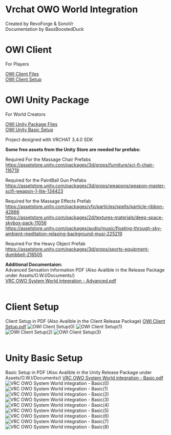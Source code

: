 # Vrchat OWO World Integration
 Created by RevoForge & SonoVr   
 Documentation by BassBoostedDuck
 <br>
# OWI Client
For Players   

 [OWI Client Files](https://github.com/RevoForge/Vrchat-OWO-Integration/releases/tag/ExternalEXE)   
 [OWI Client Setup](#client-setup)
<br>
# OWI Unity Package
For World Creators   

 [OWI Unity Package Files](https://github.com/RevoForge/Vrchat-OWO-Integration/releases/tag/WorldFiles)   
 [OWI Unity Basic Setup](#unity-basic-setup)   
 
 Project designed with VRCHAT 3.4.0 SDK  
 
 **Some free assets from the Unity Store are needed for prefabs:**  
 
 Required For the Massage Chair Prefabs  
 https://assetstore.unity.com/packages/3d/props/furniture/sci-fi-chair-116719  
 
 Required for the PaintBall Gun Prefabs   
 https://assetstore.unity.com/packages/3d/props/weapons/weapon-master-scifi-weapon-1-lite-134423  
   
 Required for the Massage Effects Prefab   
 https://assetstore.unity.com/packages/vfx/particles/spells/particle-ribbon-42866  
 https://assetstore.unity.com/packages/2d/textures-materials/deep-space-skybox-pack-11056  
 https://assetstore.unity.com/packages/audio/music/floating-through-sky-ambient-meditation-relaxing-background-musi-225219  
   
 Required For the Heavy Object Prefab   
 https://assetstore.unity.com/packages/3d/props/sports-equipment-dumbbell-216505  
   
**Additional Documentaion:**   
Advanced Sensation Information PDF (Also Avalible in the Release Package under Assets/O.W.I/Documents/)   
[VRC OWO System World integration - Advanced.pdf](https://github.com/RevoForge/Vrchat-OWO-Integration/files/12910141/VRC.OWO.System.World.integration.-.Advanced.pdf)
<br>
<br>
# Client Setup
Client Setup in PDF (Also Avalible in the Client Release Package) [OWI Client Setup.pdf](https://github.com/RevoForge/Vrchat-OWO-Integration/files/12910011/OWI.Client.Setup.pdf)
![OWI Client Setup(0)](https://github.com/RevoForge/Vrchat-OWO-Integration/assets/144636833/4fc2c935-9e9c-467b-ab60-169b8294987e)
![OWI Client Setup(1)](https://github.com/RevoForge/Vrchat-OWO-Integration/assets/144636833/dd60b9f4-dc07-4570-afef-cb9814fa74df)
![OWI Client Setup(2)](https://github.com/RevoForge/Vrchat-OWO-Integration/assets/144636833/6e19d3db-345d-4df3-87ae-8114a675be12)
![OWI Client Setup(3)](https://github.com/RevoForge/Vrchat-OWO-Integration/assets/144636833/7ea7a8ab-96e2-4116-9136-f4fd90db6e53)
<br>
<br>
# Unity Basic Setup
Basic Setup in PDF (Also Avalible in the Unity Release Package under Assets/O.W.I/Documents/)   [VRC OWO System World integration - Basic.pdf](https://github.com/RevoForge/Vrchat-OWO-Integration/files/12910144/VRC.OWO.System.World.integration.-.Basic.pdf)
![VRC OWO System World integration - Basic(0)](https://github.com/RevoForge/Vrchat-OWO-Integration/assets/144636833/f93e670a-8a43-4b06-8275-c6bd932e7dfa)
![VRC OWO System World integration - Basic(1)](https://github.com/RevoForge/Vrchat-OWO-Integration/assets/144636833/f353290b-8bc3-463e-842c-43cf93e29dc0)
![VRC OWO System World integration - Basic(2)](https://github.com/RevoForge/Vrchat-OWO-Integration/assets/144636833/b5c8fb2f-a81f-44f4-b807-3b44ff22c8a3)
![VRC OWO System World integration - Basic(3)](https://github.com/RevoForge/Vrchat-OWO-Integration/assets/144636833/ca930342-7a34-4f2a-ab9e-12b2870d8fc0)
![VRC OWO System World integration - Basic(4)](https://github.com/RevoForge/Vrchat-OWO-Integration/assets/144636833/9c4d6ccf-3d0d-4756-8ecd-760c39956924)
![VRC OWO System World integration - Basic(5)](https://github.com/RevoForge/Vrchat-OWO-Integration/assets/144636833/3496b7f6-4255-47db-b7f4-66b08023106f)
![VRC OWO System World integration - Basic(6)](https://github.com/RevoForge/Vrchat-OWO-Integration/assets/144636833/c1892c78-a9c0-41a8-994e-c851ddfb8c4a)
![VRC OWO System World integration - Basic(7)](https://github.com/RevoForge/Vrchat-OWO-Integration/assets/144636833/27be884e-0957-4315-a32d-c42e1475b0c8)
![VRC OWO System World integration - Basic(8)](https://github.com/RevoForge/Vrchat-OWO-Integration/assets/144636833/f11c091a-fe3a-4366-a0a6-4917f3431094)
